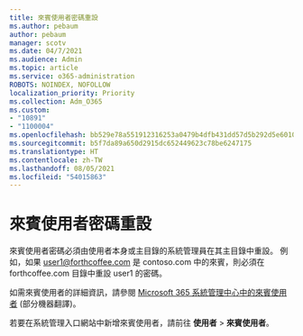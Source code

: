 ```yaml
---
title: 來賓使用者密碼重設
ms.author: pebaum
author: pebaum
manager: scotv
ms.date: 04/7/2021
ms.audience: Admin
ms.topic: article
ms.service: o365-administration
ROBOTS: NOINDEX, NOFOLLOW
localization_priority: Priority
ms.collection: Adm_O365
ms.custom:
- "10891"
- "1100004"
ms.openlocfilehash: bb529e78a551912316253a0479b4dfb431dd57d5b292d5e60103a32a6a9959fa
ms.sourcegitcommit: b5f7da89a650d2915dc652449623c78be6247175
ms.translationtype: HT
ms.contentlocale: zh-TW
ms.lasthandoff: 08/05/2021
ms.locfileid: "54015863"
---
```

# <a name="guest-user-password-reset"></a>來賓使用者密碼重設

來賓使用者密碼必須由使用者本身或主目錄的系統管理員在其主目錄中重設。 例如，如果 user1@forthcoffee.com 是 contoso.com 中的來賓，則必須在 forthcoffee.com 目錄中重設 user1 的密碼。

如需來賓使用者的詳細資訊，請參閱 [Microsoft 365 系統管理中心中的來賓使用者](https://docs.microsoft.com/microsoft-365/admin/add-users/about-guest-users) (部分機器翻譯)。

若要在系統管理入口網站中新增來賓使用者，請前往 **使用者** > **來賓使用者**。